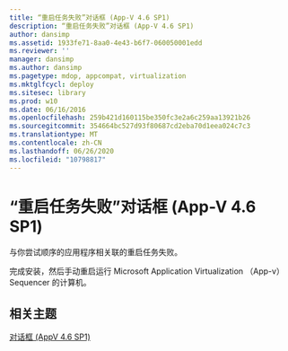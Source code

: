 ```yaml
---
title: “重启任务失败”对话框 (App-V 4.6 SP1)
description: “重启任务失败”对话框 (App-V 4.6 SP1)
author: dansimp
ms.assetid: 1933fe71-8aa0-4e43-b6f7-060050001edd
ms.reviewer: ''
manager: dansimp
ms.author: dansimp
ms.pagetype: mdop, appcompat, virtualization
ms.mktglfcycl: deploy
ms.sitesec: library
ms.prod: w10
ms.date: 06/16/2016
ms.openlocfilehash: 259b421d160115be350fc3e2a6c259aa13921b26
ms.sourcegitcommit: 354664bc527d93f80687cd2eba70d1eea024c7c3
ms.translationtype: MT
ms.contentlocale: zh-CN
ms.lasthandoff: 06/26/2020
ms.locfileid: "10798817"
---
```

# “重启任务失败”对话框 (App-V 4.6 SP1)


与你尝试顺序的应用程序相关联的重启任务失败。

完成安装，然后手动重启运行 Microsoft Application Virtualization （App-v） Sequencer 的计算机。

## 相关主题


[对话框 (AppV 4.6 SP1)](dialog-boxes--appv-46-sp1-.md)

 

 





